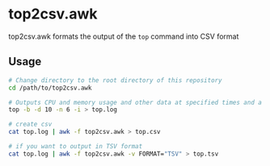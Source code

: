 # top2csv.awk

top2csv.awk formats the output of the `top` command into CSV format

## Usage

```sh
# Change directory to the root directory of this repository
cd /path/to/top2csv.awk

# Outputs CPU and memory usage and other data at specified times and a fixed number of times.
top -b -d 10 -n 6 -i > top.log

# create csv
cat top.log | awk -f top2csv.awk > top.csv

# if you want to output in TSV format
cat top.log | awk -f top2csv.awk -v FORMAT="TSV" > top.tsv
```
